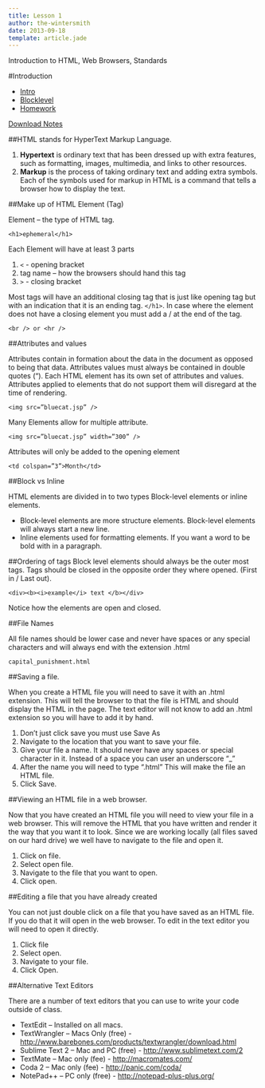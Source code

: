 ```yaml
---
title: Lesson 1
author: the-wintersmith
date: 2013-09-18
template: article.jade
---
```


Introduction to HTML, Web Browsers, Standards

<span class="more"></span>

#Introduction

* [Intro]()
* [Blocklevel](blocklevel.html)
* [Homework](homework.html)

[Download Notes <i class="icon-download-alt icon-white"></i>](week1-notes.zip)


##HTML stands for HyperText Markup Language.

1. **Hypertext** is ordinary text that has been dressed up with extra features, such as formatting, images, multimedia, and links to other resources.
2. **Markup** is the process of taking ordinary text and adding extra symbols. Each of the symbols used for markup in HTML is a command that tells a browser how to display the text.

##Make up of HTML Element (Tag)

Element – the type of HTML tag.

	<h1>ephemeral</h1>

Each Element will have at least 3 parts

1. `<` - opening bracket
2. tag name – how the browsers should hand this tag
3. `>` - closing bracket

Most tags will have an additional closing tag that is just like opening tag but with an indication that it is an ending tag. `</h1>`. In case where the element does not have a closing element you must add a / at the end of the tag.

	<br /> or <hr />

##Attributes and values

Attributes contain in formation about the data in the document as opposed to being that data. Attributes values must always be contained in double quotes (“). Each HTML element has its own set of attributes and values. Attributes applied to elements that do not support them will disregard at the time of rendering.

	<img src=”bluecat.jsp” />

Many Elements allow for multiple attribute.

	<img src=”bluecat.jsp” width=”300” />

Attributes will only be added to the opening element

	<td colspan=”3”>Month</td>

##Block vs Inline

HTML elements are divided in to two types Block-level elements or inline elements.

* Block-level elements are more structure elements. Block-level elements will always start a new line.
* Inline elements used for formatting elements. If you want a word to be bold with in a paragraph.

##Ordering of tags
Block level elements should always be the outer most tags. Tags should be closed in the opposite order they where opened. (First in / Last out).

	<div><b><i>example</i> text </b></div>

Notice how the elements are open and closed.

##File Names

All file names should be lower case and never have spaces or any special characters and will always end with the extension .html

	capital_punishment.html

##Saving a file.

When you create a HTML file you will need to save it with an .html extension. This will tell the browser to that the file is HTML and should display the HTML in the page. The text editor will not know to add an .html extension so you will have to add it by hand.

1. Don’t just click save you must use Save As
2. Navigate to the location that you want to save your file.
3. Give your file a name. It should never have any spaces or special character in it. Instead of a space you can user an underscore “_”
4. After the name you will need to type “.html” This will make the file an HTML file.
5. Click Save.

##Viewing an HTML file in a web browser.

Now that you have created an HTML file you will need to view your file in a web browser. This will remove the HTML that you have written and render it the way that you want it to look. Since we are working locally (all files saved on our hard drive) we well have to navigate to the file and open it.

1. Click on file.
2. Select open file.
3. Navigate to the file that you want to open.
4. Click open.

##Editing a file that you have already created

You can not just double click on a file that you have saved as an HTML file. If you do that it will open in the web browser. To edit in the text editor you will need to open it directly.

1. Click file
2. Select open.
3. Navigate to your file.
4. Click Open.

##Alternative Text Editors

There are a number of text editors that you can use to write your code outside of class. 

* TextEdit – Installed on all macs.
* TextWrangler – Macs Only (free) - http://www.barebones.com/products/textwrangler/download.html
* Sublime Text 2 – Mac and PC (free) - http://www.sublimetext.com/2
* TextMate – Mac only (fee) - http://macromates.com/
* Coda 2 – Mac only (fee) - http://panic.com/coda/
* NotePad++ – PC only (free) - http://notepad-plus-plus.org/
